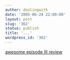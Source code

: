 ```yaml
---
author: dealingwith
date: '2005-06-24 22:00:00'
layout: post
slug: '362'
status: publish
title: '...'
wordpress_id: '362'
---
```


[awesome episode III review][1]

   [1]: http://www.thebestpageintheuniverse.net/c.cgi?u=episode3

